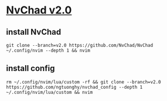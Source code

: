 # [NvChad v2.0](https://nvchad.com/)

## install NvChad

```shell
git clone --branch=v2.0 https://github.com/NvChad/NvChad ~/.config/nvim --depth 1 && nvim
```

## install config

```shell
rm ~/.config/nvim/lua/custom -rf && git clone --branch=v2.0 https://github.com/ngtuonghy/nvchad_config --depth 1 ~/.config/nvim/lua/custom && nvim
```
